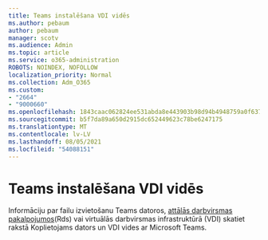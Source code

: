```yaml
---
title: Teams instalēšana VDI vidēs
ms.author: pebaum
author: pebaum
manager: scotv
ms.audience: Admin
ms.topic: article
ms.service: o365-administration
ROBOTS: NOINDEX, NOFOLLOW
localization_priority: Normal
ms.collection: Adm_O365
ms.custom:
- "2664"
- "9000660"
ms.openlocfilehash: 1843caac062824ee531abda8e443903b98d94b4948759a0f63741ae17062bf8e
ms.sourcegitcommit: b5f7da89a650d2915dc652449623c78be6247175
ms.translationtype: MT
ms.contentlocale: lv-LV
ms.lasthandoff: 08/05/2021
ms.locfileid: "54088151"
---
```

# <a name="installing-teams-on-vdi-environments"></a>Teams instalēšana VDI vidēs

Informāciju par failu izvietošanu Teams datoros, [attālās darbvirsmas pakalpojumos](https://docs.microsoft.com/deployoffice/teams-install#shared-computer-and-vdi-environments-with-microsoft-teams)(Rds) vai virtuālās darbvirsmas infrastruktūrā (VDI) skatiet rakstā Koplietojams dators un VDI vides ar Microsoft Teams.